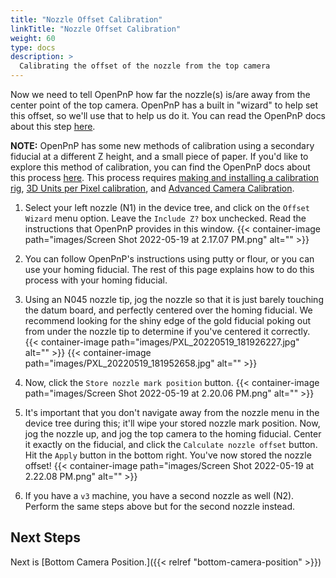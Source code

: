 ```yaml
---
title: "Nozzle Offset Calibration"
linkTitle: "Nozzle Offset Calibration"
weight: 60
type: docs
description: >
  Calibrating the offset of the nozzle from the top camera
---
```


Now we need to tell OpenPnP how far the nozzle(s) is/are away from the center point of the top camera. OpenPnP has a built in "wizard" to help set this offset, so we'll use that to help us do it. You can read the OpenPnP docs about this step [here][def].

**NOTE:** OpenPnP has some new methods of calibration using a secondary fiducial at a different Z height, and a small piece of paper. If you'd like to explore this method of calibration, you can find the OpenPnP docs about this process [here][def2]. This process requires [making and installing a calibration rig][def3], [3D Units per Pixel calibration][def4], and [Advanced Camera Calibration][def5].

1. Select your left nozzle (N1) in the device tree, and click on the `Offset Wizard` menu option. Leave the `Include Z?` box unchecked. Read the instructions that OpenPnP provides in this window.
  {{< container-image path="images/Screen Shot 2022-05-19 at 2.17.07 PM.png" alt="" >}}

2. You can follow OpenPnP's instructions using putty or flour, or you can use your homing fiducial. The rest of this page explains how to do this process with your homing fiducial.

3. Using an N045 nozzle tip, jog the nozzle so that it is just barely touching the datum board, and perfectly centered over the homing fiducial. We recommend looking for the shiny edge of the gold fiducial poking out from under the nozzle tip to determine if you've centered it correctly.
  {{< container-image path="images/PXL_20220519_181926227.jpg" alt="" >}}
  {{< container-image path="images/PXL_20220519_181952658.jpg" alt="" >}}

4. Now, click the `Store nozzle mark position` button.
  {{< container-image path="images/Screen Shot 2022-05-19 at 2.20.06 PM.png" alt="" >}}

5. It's important that you don't navigate away from the nozzle menu in the device tree during this; it'll wipe your stored nozzle mark position. Now, jog the nozzle up, and jog the top camera to the homing fiducial. Center it exactly on the fiducial, and click the `Calculate nozzle offset` button. Hit the `Apply` button in the bottom right. You've now stored the nozzle offset!
  {{< container-image path="images/Screen Shot 2022-05-19 at 2.22.08 PM.png" alt="" >}}

6. If you have a `v3` machine, you have a second nozzle as well (N2). Perform the same steps above but for the second nozzle instead.

## Next Steps

Next is [Bottom Camera Position.]({{< relref "bottom-camera-position" >}})

[def]: https://github.com/openpnp/openpnp/wiki/Setup-and-Calibration%3A-Nozzle-Setup#head-offsets
[def2]: https://github.com/openpnp/openpnp/wiki/Calibration-Solutions#calibrating-precision-camera-to-nozzle-offsets
[def3]: https://github.com/openpnp/openpnp/wiki/Vision-Solutions#calibration-rig
[def4]: https://github.com/openpnp/openpnp/wiki/3D-Units-per-Pixel
[def5]: https://github.com/openpnp/openpnp/wiki/Advanced-Camera-Calibration
